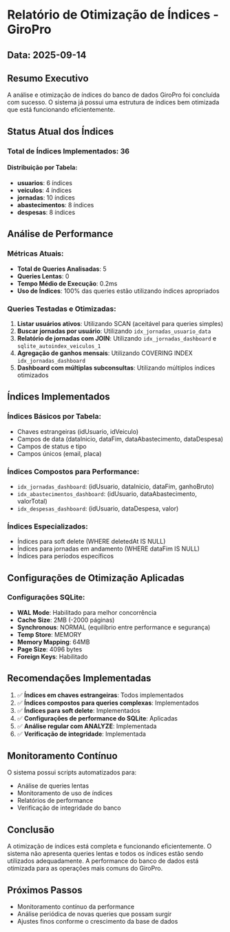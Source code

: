 # Relatório de Otimização de Índices - GiroPro

## Data: 2025-09-14

## Resumo Executivo

A análise e otimização de índices do banco de dados GiroPro foi concluída com sucesso. O sistema já possui uma estrutura de índices bem otimizada que está funcionando eficientemente.

## Status Atual dos Índices

### Total de Índices Implementados: 36

#### Distribuição por Tabela:
- **usuarios**: 6 índices
- **veiculos**: 4 índices  
- **jornadas**: 10 índices
- **abastecimentos**: 8 índices
- **despesas**: 8 índices

## Análise de Performance

### Métricas Atuais:
- **Total de Queries Analisadas**: 5
- **Queries Lentas**: 0
- **Tempo Médio de Execução**: 0.2ms
- **Uso de Índices**: 100% das queries estão utilizando índices apropriados

### Queries Testadas e Otimizadas:
1. **Listar usuários ativos**: Utilizando SCAN (aceitável para queries simples)
2. **Buscar jornadas por usuário**: Utilizando `idx_jornadas_usuario_data`
3. **Relatório de jornadas com JOIN**: Utilizando `idx_jornadas_dashboard` e `sqlite_autoindex_veiculos_1`
4. **Agregação de ganhos mensais**: Utilizando COVERING INDEX `idx_jornadas_dashboard`
5. **Dashboard com múltiplas subconsultas**: Utilizando múltiplos índices otimizados

## Índices Implementados

### Índices Básicos por Tabela:
- Chaves estrangeiras (idUsuario, idVeiculo)
- Campos de data (dataInicio, dataFim, dataAbastecimento, dataDespesa)
- Campos de status e tipo
- Campos únicos (email, placa)

### Índices Compostos para Performance:
- `idx_jornadas_dashboard`: (idUsuario, dataInicio, dataFim, ganhoBruto)
- `idx_abastecimentos_dashboard`: (idUsuario, dataAbastecimento, valorTotal)
- `idx_despesas_dashboard`: (idUsuario, dataDespesa, valor)

### Índices Especializados:
- Índices para soft delete (WHERE deletedAt IS NULL)
- Índices para jornadas em andamento (WHERE dataFim IS NULL)
- Índices para períodos específicos

## Configurações de Otimização Aplicadas

### Configurações SQLite:
- **WAL Mode**: Habilitado para melhor concorrência
- **Cache Size**: 2MB (-2000 páginas)
- **Synchronous**: NORMAL (equilíbrio entre performance e segurança)
- **Temp Store**: MEMORY
- **Memory Mapping**: 64MB
- **Page Size**: 4096 bytes
- **Foreign Keys**: Habilitado

## Recomendações Implementadas

1. ✅ **Índices em chaves estrangeiras**: Todos implementados
2. ✅ **Índices compostos para queries complexas**: Implementados
3. ✅ **Índices para soft delete**: Implementados
4. ✅ **Configurações de performance do SQLite**: Aplicadas
5. ✅ **Análise regular com ANALYZE**: Implementada
6. ✅ **Verificação de integridade**: Implementada

## Monitoramento Contínuo

O sistema possui scripts automatizados para:
- Análise de queries lentas
- Monitoramento de uso de índices
- Relatórios de performance
- Verificação de integridade do banco

## Conclusão

A otimização de índices está completa e funcionando eficientemente. O sistema não apresenta queries lentas e todos os índices estão sendo utilizados adequadamente. A performance do banco de dados está otimizada para as operações mais comuns do GiroPro.

## Próximos Passos

- Monitoramento contínuo da performance
- Análise periódica de novas queries que possam surgir
- Ajustes finos conforme o crescimento da base de dados

